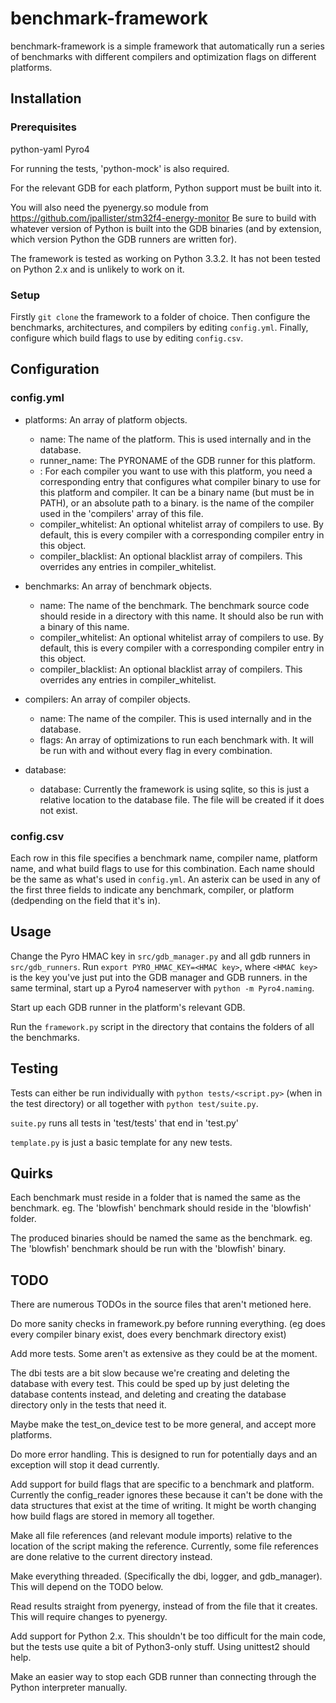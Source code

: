 benchmark-framework
===================

benchmark-framework is a simple framework that automatically run a series of
benchmarks with different compilers and optimization flags on different
platforms.

## Installation ##
### Prerequisites ###
python-yaml
Pyro4

For running the tests, 'python-mock' is also required.

For the relevant GDB for each platform, Python support must be built into it.

You will also need the pyenergy.so module from
https://github.com/jpallister/stm32f4-energy-monitor
Be sure to build with whatever version of Python is built into the GDB binaries
(and by extension, which version Python the GDB runners are written for).

The framework is tested as working on Python 3.3.2.
It has not been tested on Python 2.x and is unlikely to work on it.

### Setup ###
Firstly `git clone` the framework to a folder of choice.
Then configure the benchmarks, architectures, and compilers by editing
`config.yml`.
Finally, configure which build flags to use by editing `config.csv`.

## Configuration ###
### config.yml ###
* platforms: An array of platform objects.
  * name: The name of the platform. This is used internally and in the database.
  * runner_name: The PYRONAME of the GDB runner for this platform.
  * <compilers>: For each compiler you want to use with this platform, you need
    a corresponding entry that configures what compiler binary to use for this
    platform and compiler. It can be a binary name (but must be in PATH), or an
    absolute path to a binary. <compiler> is the name of the compiler used in
    the 'compilers' array of this file.
  * compiler_whitelist: An optional whitelist array of compilers to use. By
    default, this is every compiler with a corresponding compiler entry in this
    object.
  * compiler_blacklist: An optional blacklist array of compilers. This overrides
    any entries in compiler_whitelist.

* benchmarks: An array of benchmark objects.
  * name: The name of the benchmark. The benchmark source code should reside in
    a directory with this name. It should also be run with a binary of this
    name.
  * compiler_whitelist: An optional whitelist array of compilers to use. By
    default, this is every compiler with a corresponding compiler entry in this
    object.
  * compiler_blacklist: An optional blacklist array of compilers. This overrides
    any entries in compiler_whitelist.

* compilers: An array of compiler objects.
  * name: The name of the compiler. This is used internally and in the database.
  * flags: An array of optimizations to run each benchmark with. It will be run
    with and without every flag in every combination.

* database:
  * database: Currently the framework is using sqlite, so this is just a
    relative location to the database file. The file will be created if it does
    not exist.

### config.csv ###
Each row in this file specifies a benchmark name, compiler name, platform name,
and what build flags to use for this combination.
Each name should be the same as what's used in `config.yml`.
An asterix can be used in any of the first three fields to indicate any
benchmark, compiler, or platform (dedpending on the field that it's in).

## Usage ##
Change the Pyro HMAC key in `src/gdb_manager.py` and all gdb runners in
`src/gdb_runners`.
Run `export PYRO_HMAC_KEY=<HMAC key>`, where `<HMAC key>` is the key you've just
put into the GDB manager and GDB runners.
in the same terminal, start up a Pyro4 nameserver with `python -m Pyro4.naming`.

Start up each GDB runner in the platform's relevant GDB.

Run the `framework.py` script in the directory that contains the folders of all
the benchmarks.

## Testing ##
Tests can either be run individually with `python tests/<script.py>` (when in
the test directory)
or all together with `python test/suite.py`.

`suite.py` runs all tests in 'test/tests' that end in 'test.py'

`template.py` is just a basic template for any new tests.

## Quirks ##
Each benchmark must reside in a folder that is named the same as the benchmark.
eg. The 'blowfish' benchmark should reside in the 'blowfish' folder.

The produced binaries should be named the same as the benchmark.
eg. The 'blowfish' benchmark should be run with the 'blowfish' binary.

## TODO ##
There are numerous TODOs in the source files that aren't metioned here.

Do more sanity checks in framework.py before running everything. (eg does every
compiler binary exist, does every benchmark directory exist)

Add more tests. Some aren't as extensive as they could be at the moment.

The dbi tests are a bit slow because we're creating and deleting the database
with every test. This could be sped up by just deleting the database contents
instead, and deleting and creating the database directory only in the tests that
need it.

Maybe make the test_on_device test to be more general, and accept more
platforms.

Do more error handling. This is designed to run for potentially days and an
exception will stop it dead currently.

Add support for build flags that are specific to a benchmark and platform.
Currently the config_reader ignores these because it can't be done with the data
structures that exist at the time of writing. It might be worth changing how
build flags are stored in memory all together.

Make all file references (and relevant module imports) relative to the location
of the script making the reference. Currently, some file references are done
relative to the current directory instead.

Make everything threaded. (Specifically the dbi, logger, and gdb_manager). This
will depend on the TODO below.

Read results straight from pyenergy, instead of from the file that it creates.
This will require changes to pyenergy.

Add support for Python 2.x. This shouldn't be too difficult for the main code,
but the tests use quite a bit of Python3-only stuff. Using unittest2 should
help.

Make an easier way to stop each GDB runner than connecting through the Python
interpreter manually.
